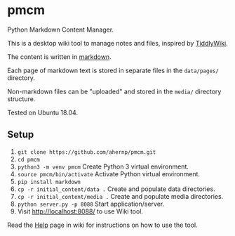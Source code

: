 # pmcm

Python Markdown Content Manager.

This is a desktop wiki tool to manage notes and files,
inspired by [TiddlyWiki](https://tiddlywiki.com/).

The content is written in
[markdown](https://daringfireball.net/projects/markdown/syntax).

Each page of markdown text is stored in separate files in the `data/pages/` directory.

Non-markdown files can be "uploaded" and stored in the `media/` directory structure.

Tested on Ubuntu 18.04.

## Setup

1. `git clone https://github.com/ahernp/pmcm.git`
1. `cd pmcm`
1. `python3 -m venv pmcm` Create Python 3 virtual environment.
1. `source pmcm/bin/activate` Activate Python virtual environment.
1. `pip install markdown`
1. `cp -r initial_content/data .` Create and populate data directories.
1. `cp -r initial_content/media .` Create and populate media directories.
1. `python server.py -p 8088` Start application/server.
1. Visit <http://localhost:8088/> to use Wiki tool.

Read the [Help](http://localhost:8088/pages/Help) page in wiki for instructions on how to use the tool.
